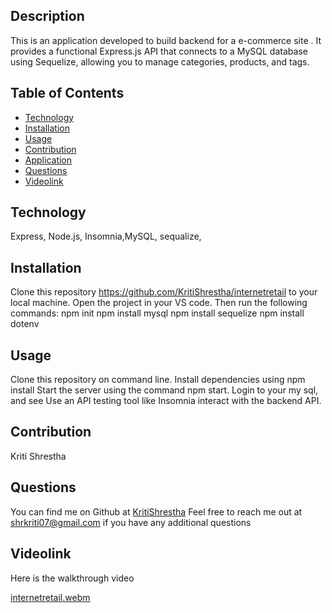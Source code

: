 ## Description
This is an application developed to build  backend for a e-commerce site . It provides a functional Express.js API that connects to a MySQL database using Sequelize, allowing you to manage categories, products, and tags.

## Table of Contents
- [Technology](#technology)
- [Installation](#installation)
- [Usage](#usage)
- [Contribution](#contribution)
- [Application](#application)
- [Questions](#questions)
- [Videolink](#Videolink)

## Technology
Express, Node.js, Insomnia,MySQL, sequalize, 

## Installation
Clone this repository https://github.com/KritiShrestha/internetretail to your local machine. Open the project in your VS code. Then run the following commands:
npm init
npm install mysql
npm install sequelize
npm install dotenv

## Usage
Clone this repository on command line. 
Install dependencies using npm install
Start the server using the command npm start.
Login to your my sql, and see
Use an API testing tool like Insomnia  interact with the backend API.

        
## Contribution
Kriti Shrestha

## Questions
You can find me on Github at [KritiShrestha](https://github.com/KritiShrestha)
Feel free to reach me out at shrkriti07@gmail.com if you have any additional questions

## Videolink
Here is the walkthrough video 

[internetretail.webm](https://github.com/KritiShrestha/Internet-Retail/assets/119089669/dc9a3ec1-6007-413a-b0ca-c80b199e19fc)


